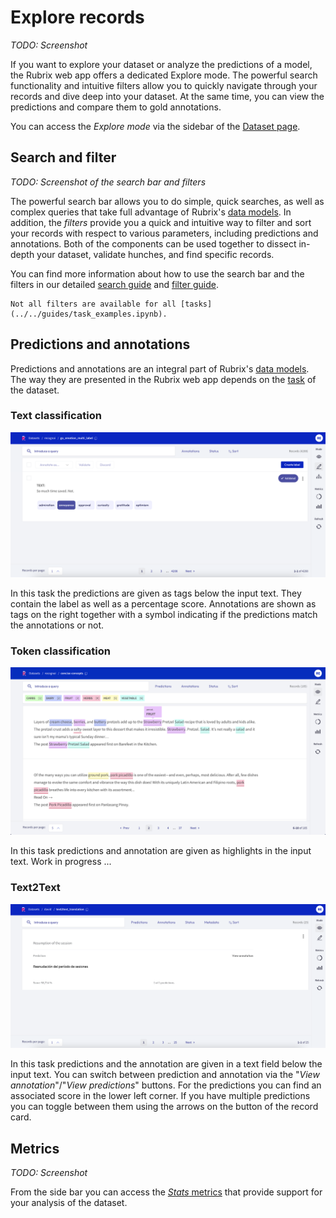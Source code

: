 # Explore records

_TODO: Screenshot_

If you want to explore your dataset or analyze the predictions of a model, the Rubrix web app offers a dedicated Explore mode.
The powerful search functionality and intuitive filters allow you to quickly navigate through your records and dive deep into your dataset.
At the same time, you can view the predictions and compare them to gold annotations.

You can access the _Explore mode_ via the sidebar of the [Dataset page](dataset.md).

## Search and filter

_TODO: Screenshot of the search bar and filters_

The powerful search bar allows you to do simple, quick searches, as well as complex queries that take full advantage of Rubrix's [data models](../python/python_client.rst#module-rubrix.client.models).
In addition, the _filters_ provide you a quick and intuitive way to filter and sort your records with respect to various parameters, including predictions and annotations.
Both of the components can be used together to dissect in-depth your dataset, validate hunches, and find specific records.

You can find more information about how to use the search bar and the filters in our detailed [search guide](search_records.md) and [filter guide](filter_records.md).

```{note}
Not all filters are available for all [tasks](../../guides/task_examples.ipynb).
```

## Predictions and annotations

Predictions and annotations are an integral part of Rubrix's [data models](../python/python_client.rst#module-rubrix.client.models).
The way they are presented in the Rubrix web app depends on the [task](../../guides/task_examples.ipynb) of the dataset.

### Text classification

![Text classification view](../../_static/reference/webapp/text_classification.png)

In this task the predictions are given as tags below the input text.
They contain the label as well as a percentage score.
Annotations are shown as tags on the right together with a symbol indicating if the predictions match the annotations or not.

### Token classification

![Token classification view](../../_static/reference/webapp/token_classification.png)

In this task predictions and annotation are given as highlights in the input text.
Work in progress ...

### Text2Text

![Text2Text view](../../_static/reference/webapp/text2text.png)

In this task predictions and the annotation are given in a text field below the input text.
You can switch between prediction and annotation via the "_View annotation_"/"_View predictions_" buttons.
For the predictions you can find an associated score in the lower left corner.
If you have multiple predictions you can toggle between them using the arrows on the button of the record card.

## Metrics

_TODO: Screenshot_

From the side bar you can access the [_Stats_ metrics]() that provide support for your analysis of the dataset.
